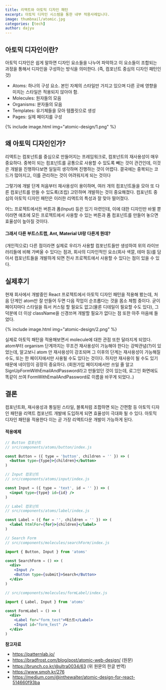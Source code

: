 ```yaml
---
title: 리액트와 아토믹 디자인 패턴
excerpt: 아토믹 디자인 시스템을 통한 내부 적용사례입니다.
image: thumbnail/atomic.jpg
categories: [tech]
author: dajyu
---
```


## 아토믹 디자인이란?
아토믹 디자인은 쉽게 말하면 디자인 요소들을 나누어 파악하고 이 요소들이 조합되는 과정을 통해서 디자인을 구성하는 방식을 의미한다. (즉, 컴포넌트 중심의 디자인 패턴인 것)

- Atoms: 하나의 구성 요소. 본인 자체의 스타일만 가지고 있으며 다른 곳에 영향을 미치는 스타일은 적용되지 않아야 함.
- Molecules: 원자들의 모음
- Organisms: 분자들의 모음
- Templates: 유기체들을 모아 템플릿으로 생성
- Pages: 실제 페이지를 구성

{% include image.html img="atomic-design/1.png" %}

## 왜 아토믹 디자인인가?

리액트는 컴포넌트를 중심으로 만들어지는 프레임워크로, 컴포넌트의 재사용성이 매우 중요하다. 중복이 되는 컴포넌트를 공통으로 사용할 수 있도록 빼는 것이 관건인데, 이것은 개발을 진행하다보면 일일히 생각하며 진행하는 것이 어렵다. 결국에는 중복되는 코드가 많아지고, 이를 관리하는 것이 어려워지게 되는 것이다

그렇기에 개발 단계 처음부터 재사용성이 용이하며, 여러 개의 컴포넌트들을 모아 또 다른 컴포넌트를 만들 수 있도록(조립) 고민하며 개발하는 것이 중요해졌다. 컴포넌트 중심의 아토믹 디자인 패턴은 이러한 리액트의 특성과 잘 맞아 떨어졌다.

어느 프로젝트에서든 버튼과 폼(Input) 등은 있기 마련인데, 이에 대한 디자인만 바뀔 뿐이라면 애초에 모든 프로젝트에서 사용할 수 있는 버튼과 폼 컴포넌트를 만들어 놓으면 효율성이 높아질 것이다.

#### 그래서 다른 부트스트랩, Ant, Material UI랑 다른게 뭔데?
(개인적으로) 다른 점이라면 실제로 우리가 사용할 컴포넌트들만 생성하여 위의 라이브러리들에 비해 가벼울 수 있다는 점과, 회사의 디자인적인 요소(회사 색깔, 테마 등)를 담아서 컴포넌트들을 개발하게 되면 전사 프로젝트에서 사용할 수 있다는 점이 있을 수 있다.

## 실제후기 
현재 회사에서 개발중인 React 프로젝트에서 아토믹 디자인 패턴을 적용해 봤는데, 처음 단계인 atom만 잘 만들어 두면 다음 작업이 순조롭다는 것을 몸소 체험 중이다. 굳이 페이지마다 스타일을 줘서 커스텀 할 필요도 없고(물론 디테일이 필요할 수도 있다), 그 덕분에 더 이상 className을 신경쓰며 개발할 필요가 없다는 점 또한 아주 마음에 들었다.  

{% include image.html img="atomic-design/2.png" %}


실제로 아토믹 패턴을 적용해보면서 molecule에 대한 관점 또한 달라지게 되었다. atom부터 organism 단계까지는 무조건 재사용성이 가능해야 한다는 강박관념(?)이 있었는데, 알고보니 atom 만 재사용성이 강조되며 그 이후의 단계는 재사용성이 가능해질 수도, 또는 한 페이지에서만 사용될 수도 있다는 것이다. 하지만 재사용이 될 수도 있기 때문에 네이밍이 굉장히 중요하다. (회원가입 페이지에서만 쓰일 줄 알고 SignUpFormWithEmailAndPassword라고 만들었던 것이 있는데, 로그인 화면에도 똑같이 쓰여 FormWithEmailAndPassword로 이름을 바꾸게 되었다..)


## 결론 
컴포넌트화, 재사용성과 통일된 스타일, 블록처럼 조합하면 되는 간편함 등 아토믹 디자인 패턴을 리액트 컴포넌트 개발에 도입하게 되면 효율성이 극대화 될 수 있다. 아토믹 디자인 패턴을 적용한다 이는 곧 가장 리액트다운 개발이 가능하게 된다.


#### 적용예제
  
```jsx
// Button 컴포넌트
// src/components/atoms/button/index.js

const Button = ({ type = 'button', children = '' }) => (
  <button type={type}>{children}</button>
)
```
  
```jsx
// Input 컴포넌트
// src/components/atoms/input/index.js

const Input = ({ type = 'text', id = '' }) => (
  <input type={type} id={id} />
)
```
  
```jsx
// Label 컴포넌트
// src/components/atoms/label/index.js

const Label = ({ for = '', children = '' }) => (
  <label htmlFor={for}>{children}</label>
)
```
  
```jsx
// Search Form
// src/components/molecules/searchForm/index.js

import { Button, Input } from 'atoms'

const SearchForm = () => (
  <div>
    <Input />
    <Button type={submit}>Search</Button>
  </div>
)
```
  
```jsx
// src/components/molecules/formLabel/index.js

import { Label, Input } from 'atoms'

const FormLabel = () => (
  <div>
    <Label for="form_test">테스트</Label>
    <Input id="form_test" />
  </div>
)
```


**참고자료**  
- https://patternlab.io/    
- https://bradfrost.com/blog/post/atomic-web-design/ (원문)  
- https://brunch.co.kr/@ultra0034/63 (위 원문의 한글 번역)  
- https://www.smoh.kr/276  
- https://medium.com/@inthewalter/atomic-design-for-react-514660f93ba  
